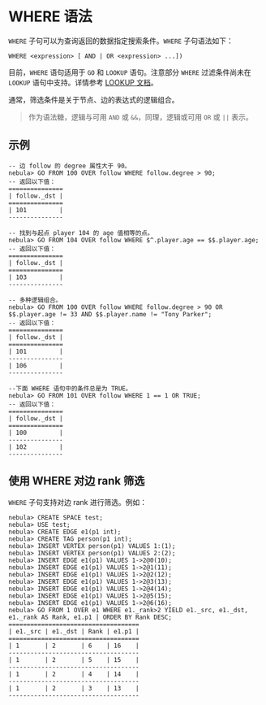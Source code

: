 # WHERE 语法

`WHERE` 子句可以为查询返回的数据指定搜索条件。`WHERE` 子句语法如下：

```ngql
WHERE <expression> [ AND | OR <expression> ...])
```

目前，`WHERE` 语句适用于 `GO` 和 `LOOKUP` 语句。注意部分 `WHERE` 过滤条件尚未在 `LOOKUP` 语句中支持。详情参考 [LOOKUP 文档](lookup-syntax.md)。

通常，筛选条件是关于节点、边的表达式的逻辑组合。

> 作为语法糖，逻辑与可用 `AND` 或 `&&`，同理，逻辑或可用 `OR` 或 `||` 表示。

## 示例

```ngql
-- 边 follow 的 degree 属性大于 90。
nebula> GO FROM 100 OVER follow WHERE follow.degree > 90;
-- 返回以下值：
===============
| follow._dst |
===============
| 101         |
---------------

-- 找到与起点 player 104 的 age 值相等的点。
nebula> GO FROM 104 OVER follow WHERE $^.player.age == $$.player.age;
-- 返回以下值：
===============
| follow._dst |
===============
| 103         |
---------------

-- 多种逻辑组合。
nebula> GO FROM 100 OVER follow WHERE follow.degree > 90 OR $$.player.age != 33 AND $$.player.name != "Tony Parker";
-- 返回以下值：
===============
| follow._dst |
===============
| 101         |
---------------
| 106         |
---------------

--下面 WHERE 语句中的条件总是为 TRUE。
nebula> GO FROM 101 OVER follow WHERE 1 == 1 OR TRUE;
-- 返回以下值：
===============
| follow._dst |
===============
| 100         |
---------------
| 102         |
---------------
```

## 使用 WHERE 对边 rank 筛选

`WHERE` 子句支持对边 rank 进行筛选。例如：

```ngql
nebula> CREATE SPACE test;
nebula> USE test;
nebula> CREATE EDGE e1(p1 int);
nebula> CREATE TAG person(p1 int);
nebula> INSERT VERTEX person(p1) VALUES 1:(1);
nebula> INSERT VERTEX person(p1) VALUES 2:(2);
nebula> INSERT EDGE e1(p1) VALUES 1->2@0(10);
nebula> INSERT EDGE e1(p1) VALUES 1->2@1(11);
nebula> INSERT EDGE e1(p1) VALUES 1->2@2(12);
nebula> INSERT EDGE e1(p1) VALUES 1->2@3(13);
nebula> INSERT EDGE e1(p1) VALUES 1->2@4(14);
nebula> INSERT EDGE e1(p1) VALUES 1->2@5(15);
nebula> INSERT EDGE e1(p1) VALUES 1->2@6(16);
nebula> GO FROM 1 OVER e1 WHERE e1._rank>2 YIELD e1._src, e1._dst, e1._rank AS Rank, e1.p1 | ORDER BY Rank DESC;
====================================
| e1._src | e1._dst | Rank | e1.p1 |
====================================
| 1       | 2       | 6    | 16    |
------------------------------------
| 1       | 2       | 5    | 15    |
------------------------------------
| 1       | 2       | 4    | 14    |
------------------------------------
| 1       | 2       | 3    | 13    |
------------------------------------
```
